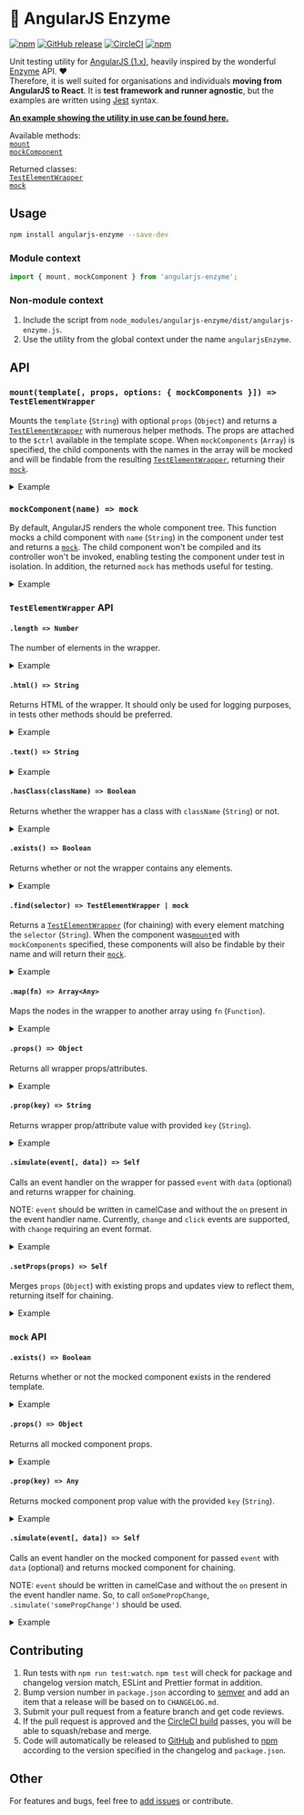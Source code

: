 # :rotating_light: AngularJS Enzyme
[![npm](https://img.shields.io/npm/v/angularjs-enzyme.svg)](https://www.npmjs.com/package/angularjs-enzyme) [![GitHub release](https://img.shields.io/github/release/oliverviljamaa/angularjs-enzyme.svg)](https://github.com/oliverviljamaa/angularjs-enzyme/releases) [![CircleCI](https://img.shields.io/circleci/project/github/oliverviljamaa/angularjs-enzyme/master.svg)](https://circleci.com/gh/oliverviljamaa/angularjs-enzyme) [![npm](https://img.shields.io/npm/l/angularjs-enzyme.svg)](https://github.com/oliverviljamaa/angularjs-enzyme/blob/master/LICENSE)

Unit testing utility for [AngularJS (1.x)](https://angularjs.org/), heavily inspired by the wonderful [Enzyme](http://airbnb.io/enzyme/) API. :heart:  
Therefore, it is well suited for organisations and individuals **moving from AngularJS to React**. It is **test framework and runner agnostic**, but the examples are written using [Jest](https://github.com/facebook/jest) syntax.

[**An example showing the utility in use can be found here.**](example.test.js)

Available methods:  
[`mount`](#mounttemplate-props-options-mockcomponents--testelementwrapper)  
[`mockComponent`](#mockcomponentname--mock)

Returned classes:  
[`TestElementWrapper`](#testelementwrapper-api)  
[`mock`](#mock-api)


## Usage

```bash
npm install angularjs-enzyme --save-dev
```

### Module context

```js
import { mount, mockComponent } from 'angularjs-enzyme'; 
```

### Non-module context

1. Include the script from `node_modules/angularjs-enzyme/dist/angularjs-enzyme.js`.
2. Use the utility from the global context under the name `angularjsEnzyme`.

## API

### `mount(template[, props, options: { mockComponents }]) => TestElementWrapper`

Mounts the `template` (`String`) with optional `props` (`Object`) and returns a [`TestElementWrapper`](#testelementwrapper-api) with numerous helper methods. The props are attached to the `$ctrl` available in the template scope. When `mockComponents` (`Array`) is specified, the child components with the names in the array will be mocked and will be findable from the resulting [`TestElementWrapper`](#testelementwrapper-api), returning their [`mock`](#mock-api).

<details>
  <summary>Example</summary>

```js
import 'angular';
import 'angular-mocks';
import { mount } from 'angularjs-enzyme';

describe('Component under test', () => {
  const TEMPLATE = `
    <h1>{{ $ctrl.title }}</h1>
    <p>{{ $ctrl.text }}</p>
  `;

  let component;
  beforeEach(() => {
    angular.mock.module('moduleOfComponentUnderTest');
    component = mount(
      TEMPLATE,
      { title: 'A title', text: 'Some text' },
      { mockComponents: ['child-component', 'another-child-component'] }, // optional
    );
  });
});
```

</details>

### `mockComponent(name) => mock`

By default, AngularJS renders the whole component tree. This function mocks a child component with `name` (`String`) in the component under test and returns a [`mock`](#mock-api). The child component won't be compiled and its controller won't be invoked, enabling testing the component under test in isolation. In addition, the returned `mock` has methods useful for testing.

<details>
  <summary>Example</summary>

```js
import 'angular';
import 'angular-mocks';
import { mockComponent } from 'angularjs-enzyme';

describe('Component under test', () => {
  let childComponent;
  beforeEach(() => {
    angular.mock.module('moduleOfComponentUnderTest');
    childComponent = mockComponent('child-component'); // ⇦ after module, before inject
  });
});
```

</details>

### `TestElementWrapper` API

#### `.length => Number`

The number of elements in the wrapper.

<details>
  <summary>Example</summary>

```html
<ul>
  <li>1</li>
  <li>2</li>
  <li>3</li>
</ul>
```

```js
it('has three list items', () => {
  expect(component.find('li').length).toBe(3);
});
```

</details>

#### `.html() => String`

Returns HTML of the wrapper. It should only be used for logging purposes, in tests other methods should be preferred.

<details>
  <summary>Example</summary>

```html
<h1>Some title</h1>
```

```js
it('renders title as html', () => {
  expect(component.html()).toBe('<h1>Some title</h1>');
});
```

</details>

#### `.text() => String`

<details>
  <summary>Example</summary>

```html
<h1>Some title</h1>
<p>Some text</p>
```

```js
it('has paragraph text', () => {
  expect(component.find('p').text()).toBe('Some text');
});
```

</details>

#### `.hasClass(className) => Boolean`

Returns whether the wrapper has a class with `className` (`String`) or not.

<details>
  <summary>Example</summary>

```html
<button class="success">Pay</button>
```

```js
it('has success class', () => {
  expect(component.find('button').hasClass('success')).toBe(true);
});

it('does not have error class', () => {
  expect(component.find('button').hasClass('error')).toBe(false);
});
```

</details>

#### `.exists() => Boolean`

Returns whether or not the wrapper contains any elements.

<details>
  <summary>Example</summary>

```html
<button>Pay</button>
```

```js
it('has button', () => {
  expect(component.find('button').exists()).toBe(true);
});

it('does not have link', () => {
  expect(component.find('a').exists()).toBe(false);
});
```

</details>

#### `.find(selector) => TestElementWrapper | mock`

Returns a [`TestElementWrapper`](#testelementwrapper-api) (for chaining) with every element matching the `selector` (`String`). When the component was[`mount`](#mounttemplate-props-options-mockcomponents--testelementwrapper)ed with `mockComponents` specified, these components will also be findable by their name and will return their [`mock`](#mock-api). 

<details>
  <summary>Example</summary>

```html
<div class="left">
  <a href="https://neopets.com">Wrong</a>
  <a href="https://transferwise.com">Wrong</a>
</div>
<div class="right">
  <a href="https://neopets.com">Wrong</a>
  <a href="https://transferwise.com">Correct</a>
</div>
```

```js
it('has one transferwise link with corrext text on the right', () => {
  const link = component.find('.right a[href="https://transferwise.com"]');

  expect(link.length).toBe(1);
  expect(link.text()).toBe('Correct');
});
```

</details>

#### `.map(fn) => Array<Any>`

Maps the nodes in the wrapper to another array using `fn` (`Function`).

<details>
  <summary>Example</summary>

```html
<ul>
  <li>One</li>
  <li>Two</li>
  <li>Three</li>
</ul>
```

```js
it('has three list items with their number as a word', () => {
  const items = component.find('li');

  expect(items.map(item => item.text())).toEqual(['One', 'Two', 'Three']);
});
```

</details>

#### `.props() => Object`

Returns all wrapper props/attributes.

<details>
  <summary>Example</summary>

```html
<a href="https://transferwise.com" target="_blank">Send money</a>
```

```js
it('has transferwise link that opens in a new tab', () => {
  expect(component.find('a').props()).toEqual({
    href: 'https://transferwise.com',
    target: '_blank',
  });
});
```

</details>

#### `.prop(key) => String`

Returns wrapper prop/attribute value with provided `key` (`String`).

<details>
  <summary>Example</summary>

```html
<a href="https://transferwise.com">Send money</a>
```

```js
it('has transferwise link', () => {
  expect(component.find('a').prop('href')).toBe('https://transferwise.com');
});
```

</details>

#### `.simulate(event[, data]) => Self`

Calls an event handler on the wrapper for passed `event` with `data` (optional) and returns wrapper for chaining.

NOTE: `event` should be written in camelCase and without the `on` present in the event handler name. Currently, `change` and `click` events are supported, with `change` requiring an event format.

<details>
  <summary>Example</summary>

```html
<input ng-model="$ctrl.text" />
<p>{{ $ctrl.text }}</p>
<button ng-click="$ctrl.onClick({ $event: $ctrl.text })">Click me</button>
```

```js
let component;
let onClick;
beforeEach(() => {
  onClick = jest.fn();
  component = mount(
    `
      <some-component
        text="$ctrl.text"
        on-click="$ctrl.onClick($event)"
      ></some-component>
    `,
    { text: 'Original text', onClick },
  );
});

it('calls click handler on button click', () => {
  const button = component.find('button');

  expect(onClick).not.toBeCalled();
  button.simulate('click');
  expect(onClick).toBeCalledWith('Original text');
});

it('changes text on input change', () => {
  const input = component.find('input');

  const text = () => component.find('p').text();

  expect(text()).toBe('Original text');
  input.simulate('change', { target: { value: 'New text' } });
  expect(text()).toBe('New text');
});
```

</details>

#### `.setProps(props) => Self`

Merges `props` (`Object`) with existing props and updates view to reflect them, returning itself for chaining.

<details>
  <summary>Example</summary>

```html
<h1>{{ $ctrl.title }}</h1>
<p>{{ $ctrl.text }}</p>
```

```js
it('changes title and text when props change', () => {
  const component = mount(
    `
      <some-component
        title="$ctrl.title"
        text="$ctrl.text"
      ></some-component>
    `,
    { title: 'Original title', text: 'Original text' },
  );

  const title = () => component.find('h1').text();
  const text = () => component.find('p').text();

  expect(title()).toBe('Original title');
  expect(text()).toBe('Original text');
  component.setProps({ title: 'New title', text: 'New text' });
  expect(title()).toBe('New title');
  expect(text()).toBe('New text');
});
```

</details>

### `mock` API

#### `.exists() => Boolean`

Returns whether or not the mocked component exists in the rendered template.

<details>
  <summary>Example</summary>

```js
let component;
beforeEach(() => {
  component = mount(`
    <button ng-click="$ctrl.show = !$ctrl.show">
      Show child
    </button>
    <child-component ng-if="$ctrl.show"></child-component>
  `);
});

it('allows toggling child component', () => {
  const button = component.find('button');

  expect(childComponent.exists()).toBe(false);
  button.simulate('click');
  expect(childComponent.exists()).toBe(true);
  button.simulate('click');
  expect(childComponent.exists()).toBe(false);
});
```

</details>

#### `.props() => Object`

Returns all mocked component props.

<details>
  <summary>Example</summary>

```js
let component;
beforeEach(() => {
  component = mount(`
    <div>Something else</div>
    <child-component
      some-prop="'A string'",
      some-other-prop="12345"
    ></child-component>
  `);
});

it('passes props to child component', () => {
  expect(childComponent.props()).toEqual({
    someProp: 'A string',
    someOtherProp: 12345,
  });
});
```

</details>

#### `.prop(key) => Any`

Returns mocked component prop value with the provided `key` (`String`).

<details>
  <summary>Example</summary>

```js
let component;
beforeEach(() => {
  component = mount(`
    <div>Something else</div>
    <child-component some-prop="'A string'"></child-component>
  `);
});

it('passes some prop to child component', () => {
  expect(childComponent.prop('someProp')).toBe('A string');
});
```

</details>

#### `.simulate(event[, data]) => Self`

Calls an event handler on the mocked component for passed `event` with `data` (optional) and returns mocked component for chaining.

NOTE: `event` should be written in camelCase and without the `on` present in the event handler name. So, to call `onSomePropChange`, `.simulate('somePropChange')` should be used.

<details>
  <summary>Example</summary>

```js
it('calls parent component with data when child component is called', () => {
  const onSomePropChange = jest.fn();
  mount(
    `
      <div>Something else</div>
      <child-component
        on-some-prop-change="onSomePropChange($event)"
      ></child-component>
    `,
    { onSomePropChange } // ⇦ props for component under test
  );

  expect(onSomePropChange).not.toBeCalled();
  childComponent.simulate('somePropChange', 'New value');
  expect(onSomePropChange).toBeCalledWith('New value');
});
```

</details>

## Contributing

1. Run tests with `npm run test:watch`. `npm test` will check for package and changelog version match, ESLint and Prettier format in addition.
1. Bump version number in `package.json` according to [semver](http://semver.org/) and add an item that a release will be based on to `CHANGELOG.md`.
1. Submit your pull request from a feature branch and get code reviews.
1. If the pull request is approved and the [CircleCI build](https://circleci.com/gh/oliverviljamaa/angularjs-enzyme) passes, you will be able to squash/rebase and merge.
1. Code will automatically be released to [GitHub](https://github.com/oliverviljamaa/angularjs-enzyme/releases) and published to [npm](https://www.npmjs.com/package/angularjs-enzyme) according to the version specified in the changelog and `package.json`.

## Other

For features and bugs, feel free to [add issues](https://github.com/oliverviljamaa/angularjs-enzyme/issues) or contribute.
